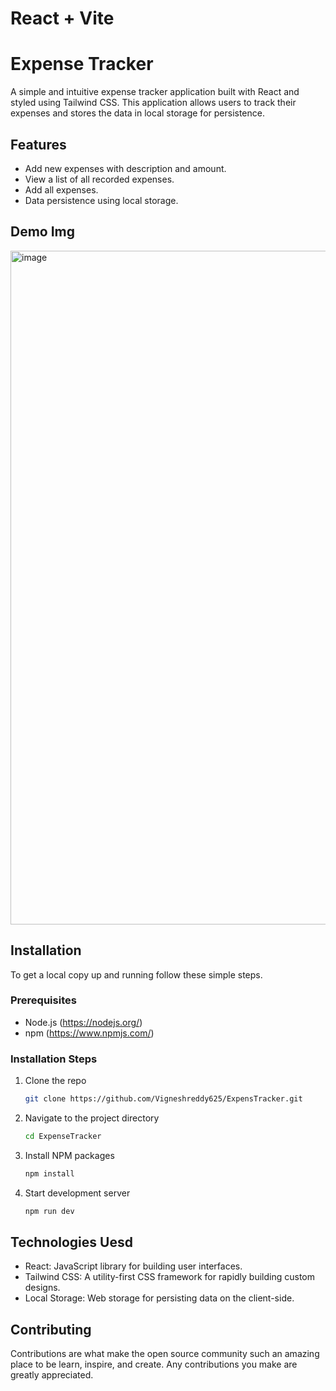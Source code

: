 # React + Vite

# Expense Tracker

A simple and intuitive expense tracker application built with React and styled using Tailwind CSS. This application allows users to track their expenses and stores the data in local storage for persistence.

## Features
- Add new expenses with description and amount.
- View a list of all recorded expenses.
- Add all expenses.
- Data persistence using local storage.

## Demo Img
<img width="1078" alt="image" src="https://github.com/Vigneshreddy625/ExpenseTracker/assets/113472156/f26cee01-f801-4b3d-97cb-e336f34ec1f3">


## Installation
To get a local copy up and running follow these simple steps.

### Prerequisites
- Node.js (https://nodejs.org/)
- npm (https://www.npmjs.com/)

### Installation Steps
1. Clone the repo
   ```sh
   git clone https://github.com/Vigneshreddy625/ExpensTracker.git

2. Navigate to the project directory
   ```sh
   cd ExpenseTracker

3. Install NPM packages
   ```sh
   npm install

4. Start development server
   ```sh
   npm run dev

## Technologies Uesd
- React: JavaScript library for building user interfaces.
- Tailwind CSS: A utility-first CSS framework for rapidly building custom designs.
- Local Storage: Web storage for persisting data on the client-side.

## Contributing
Contributions are what make the open source community such an amazing place to be learn, inspire, and create. Any contributions you make are greatly appreciated.

